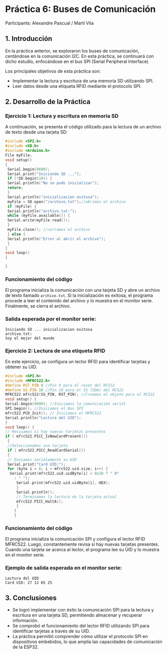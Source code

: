 # **Práctica 6: Buses de Comunicación**
Participants: Alexandre Pascual / Marti Vila

## **1. Introducción**
En la práctica anterior, se exploraron los buses de comunicación, centándose en la comunicación I2C. En esta práctica, se continuará con dicho estudio, enfocándose en el bus SPI (Serial Peripheral Interface).

Los principales objetivos de esta práctica son:
- Implementar la lectura y escritura de una memoria SD utilizando SPI.
- Leer datos desde una etiqueta RFID mediante el protocolo SPI.

## **2. Desarrollo de la Práctica**
### **Ejercicio 1: Lectura y escritura en memoria SD**

A continuación, se presenta el código utilizado para la lectura de un archivo de texto desde una tarjeta SD:

```c++
#include <SPI.h>
#include <SD.h>
#include <Arduino.h>
File myFile;
void setup()
{
 Serial.begin(9600);
 Serial.print("Iniciando SD ...");
 if (!SD.begin(10)) {
 Serial.println("No se pudo inicializar");
 return;
 }
 Serial.println("inicializacion exitosa");
 myFile = SD.open("/archivo.txt");//abrimos el archivo
 if (myFile) {
 Serial.println("archivo.txt:");
 while (myFile.available()) {
 Serial.write(myFile.read());
 }
 myFile.close(); //cerramos el archivo
 } else {
 Serial.println("Error al abrir el archivo");
 }
}
void loop()
{

}
```

### **Funcionamiento del código**
El programa inicializa la comunicación con una tarjeta SD y abre un archivo de texto llamado `archivo.txt`. Si la inicialización es exitosa, el programa procede a leer el contenido del archivo y lo muestra en el monitor serie. Finalmente, se cierra el archivo.

### **Salida esperada por el monitor serie:**
```
Iniciando SD ... inicializacion exitosa
archivo.txt:
Soy el mejor del mundo
```


### **Ejercicio 2: Lectura de una etiqueta RFID**

En este ejercicio, se configura un lector RFID para identificar tarjetas y obtener su UID.

```c++
#include <SPI.h>
#include <MFRC522.h>
#define RST_PIN 0 //Pin 9 para el reset del RC522
#define SS_PIN 10 //Pin 10 para el SS (SDA) del RC522
MFRC522 mfrc522(SS_PIN, RST_PIN); //Creamos el objeto para el RC522
void setup() {
Serial.begin(9600); //Iniciamos la comunicación serial
SPI.begin(); //Iniciamos el Bus SPI
mfrc522.PCD_Init(); // Iniciamos el MFRC522
Serial.println("Lectura del UID");
}
void loop() {
// Revisamos si hay nuevas tarjetas presentes
if ( mfrc522.PICC_IsNewCardPresent())
 {
 //Seleccionamos una tarjeta
 if ( mfrc522.PICC_ReadCardSerial())
 {
 // Enviamos serialemente su UID
 Serial.print("Card UID:");
 for (byte i = 0; i < mfrc522.uid.size; i++) {
  Serial.print(mfrc522.uid.uidByte[i] < 0x10 ? " 0"
    : " ");
     Serial.print(mfrc522.uid.uidByte[i], HEX);
     }
     Serial.println();
     // Terminamos la lectura de la tarjeta actual
     mfrc522.PICC_HaltA();
     }
    }
    }
```

### **Funcionamiento del código**
El programa inicializa la comunicación SPI y configura el lector RFID MFRC522. Luego, constantemente revisa si hay nuevas tarjetas presentes. Cuando una tarjeta se acerca al lector, el programa lee su UID y lo muestra en el monitor serie.

### **Ejemplo de salida esperada en el monitor serie:**
```
Lectura del UID
Card UID: 27 12 65 25
```

## **3. Conclusiones**
- Se logró implementar con éxito la comunicación SPI para la lectura y escritura en una tarjeta SD, permitiendo almacenar y recuperar información.
- Se comprobó el funcionamiento del lector RFID utilizando SPI para identificar tarjetas a través de su UID.
- La práctica permitió comprender cómo utilizar el protocolo SPI en dispositivos embebidos, lo que amplía las capacidades de comunicación de la ESP32.


